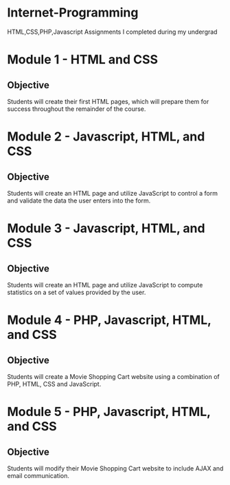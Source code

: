 # Internet-Programming
HTML,CSS,PHP,Javascript Assignments I completed during my undergrad

# Module 1 - HTML and CSS
## Objective
Students will create their first HTML pages, which will prepare them for success throughout the remainder of the course.

# Module 2 - Javascript, HTML, and CSS
## Objective
Students will create an HTML page and utilize JavaScript to control a form and validate the data the user enters into the form.

# Module 3 - Javascript, HTML, and CSS
## Objective
Students will create an HTML page and utilize JavaScript to compute statistics on a set of values provided by the user.

# Module 4 - PHP, Javascript, HTML, and CSS
## Objective
Students will create a Movie Shopping Cart website using a combination of PHP, HTML, CSS and JavaScript.

# Module 5 - PHP, Javascript, HTML, and CSS
## Objective
Students will modify their Movie Shopping Cart website to include AJAX and email communication.
